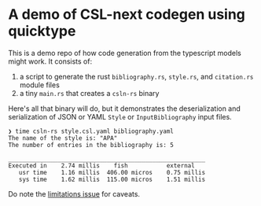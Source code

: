 # A demo of CSL-next codegen using quicktype

This is a demo repo of how code generation from the typescript models might work. It consists of:

1. a script to generate the rust `bibliography.rs`, `style.rs`, and `citation.rs` module files
2. a tiny `main.rs` that creates a `csln-rs` binary

Here's all that binary will do, but it demonstrates the deserialization and serialization of JSON or YAML `Style` or `InputBibliography` input files.

```console
❯ time csln-rs style.csl.yaml bibliography.yaml
The name of the style is: "APA"
The number of entries in the bibliography is: 5

________________________________________________________
Executed in    2.74 millis    fish           external
   usr time    1.16 millis  406.00 micros    0.75 millis
   sys time    1.62 millis  115.00 micros    1.51 millis
```

Do note the [limitations issue](https://github.com/bdarcus/csln-rs/issues/2) for caveats.
